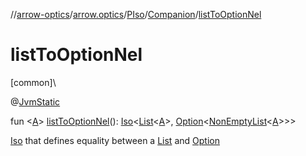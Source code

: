 //[arrow-optics](../../../../index.md)/[arrow.optics](../../index.md)/[PIso](../index.md)/[Companion](index.md)/[listToOptionNel](list-to-option-nel.md)

# listToOptionNel

[common]\

@[JvmStatic](https://kotlinlang.org/api/latest/jvm/stdlib/kotlin.jvm/-jvm-static/index.html)

fun &lt;[A](list-to-option-nel.md)&gt; [listToOptionNel](list-to-option-nel.md)(): [Iso](../../index.md#1786632304%2FClasslikes%2F-617900156)&lt;[List](https://kotlinlang.org/api/latest/jvm/stdlib/kotlin.collections/-list/index.html)&lt;[A](list-to-option-nel.md)&gt;, [Option](../../../../../arrow-core/arrow-core/arrow.core/-option/index.md)&lt;[NonEmptyList](../../../../../arrow-core/arrow-core/arrow.core/-non-empty-list/index.md)&lt;[A](list-to-option-nel.md)&gt;&gt;&gt;

[Iso](../../index.md#1786632304%2FClasslikes%2F-617900156) that defines equality between a [List](https://kotlinlang.org/api/latest/jvm/stdlib/kotlin.collections/-list/index.html) and [Option](../../../../../arrow-core/arrow-core/arrow.core/-non-empty-list/index.md)
